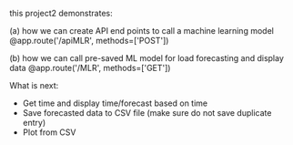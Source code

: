 this project2 demonstrates:

(a) how we can create API end points to call a machine learning model
    @app.route('/apiMLR', methods=['POST'])

(b) how we can call pre-saved ML model for load forecasting and display data
    @app.route('/MLR', methods=['GET'])

What is next:
* Get time and display time/forecast based on time
* Save forecasted data to CSV file (make sure do not save duplicate entry)
* Plot from CSV